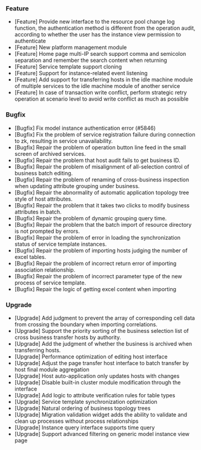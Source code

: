 ### Feature

- [Feature] Provide new interface to the resource pool change log function, the authentication method is different from the operation audit, according to whether the user has the instance view permission to authenticate
- [Feature] New platform management module
- [Feature] Home page multi-IP search support comma and semicolon separation and remember the search content when returning
- [Feature] Service template support cloning
- [Feature] Support for instance-related event listening
- [Feature] Add support for transferring hosts in the idle machine module of multiple services to the idle machine module of another service
- [Feature] In case of transaction write conflict, perform strategic retry operation at scenario level to avoid write conflict as much as possible

### Bugfix

- [Bugfix] Fix model instance authentication error (#5846)
- [Bugfix] Fix the problem of service registration failure during connection to zk, resulting in service unavailability.
- [Bugfix] Repair the problem of operation button line feed in the small screen of archived services.
- [Bugfix] Repair the problem that host audit fails to get business ID.
- [Bugfix] Repair the problem of misalignment of all-selection control of business batch editing.
- [Bugfix] Repair the problem of renaming of cross-business inspection when updating attribute grouping under business.
- [Bugfix] Repair the abnormality of automatic application topology tree style of host attributes.
- [Bugfix] Repair the problem that it takes two clicks to modify business attributes in batch.
- [Bugfix] Repair the problem of dynamic grouping query time.
- [Bugfix] Repair the problem that the batch import of resource directory is not prompted by errors.
- [Bugfix] Repair the problem of error in loading the synchronization status of service template instances.
- [Bugfix] Repair the problem of importing hosts judging the number of excel tables.
- [Bugfix] Repair the problem of incorrect return error of importing association relationship.
- [Bugfix] Repair the problem of incorrect parameter type of the new process of service template.
- [Bugfix] Repair the logic of getting excel content when importing

### Upgrade

- [Upgrade] Add judgment to prevent the array of corresponding cell data from crossing the boundary when importing correlations.
- [Upgrade] Support the priority sorting of the business selection list of cross business transfer hosts by authority.
- [Upgrade] Add the judgment of whether the business is archived when transferring hosts.
- [Upgrade] Performance optimization of editing host interface
- [Upgrade] Adjust the page transfer host interface to batch transfer by host final module aggregation
- [Upgrade] Host auto-application only updates hosts with changes
- [Upgrade] Disable built-in cluster module modification through the interface
- [Upgrade] Add logic to attribute verification rules for table types
- [Upgrade] Service template synchronization optimization
- [Upgrade] Natural ordering of business topology trees
- [Upgrade] Migration validation widget adds the ability to validate and clean up processes without process relationships
- [Upgrade] Instance query interface supports time query
- [Upgrade] Support advanced filtering on generic model instance view page